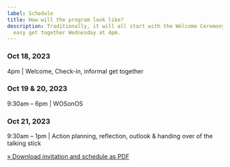 ```yaml
---
label: Schedule
title: How will the program look like?
description: Traditionally, it will all start with the Welcome Ceremony and an
  easy get together Wednesday at 4pm.
---
```

### **Oct 18, 2023**

4pm | Welcome, Check-in, informal get together 

### **Oct 19 & 20, 2023**

9:30am – 6pm | WOSonOS

### **Oct 21, 2023**

9:30am – 1pm | Action planning, reflection, outlook & handing over of the talking stick



[» Download invitation and schedule as PDF](https://www.wosonos2023.berlin/static/img/wosonos_2023_program.pdf)